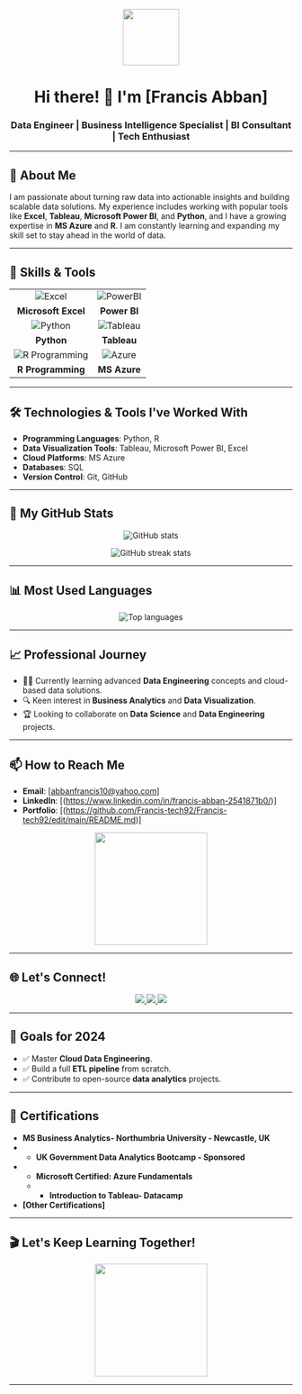 <!-- Header with a greeting and brief intro -->
<p align="center">
  <img src="https://media.giphy.com/media/26ufq9m6qk5wFxmnC/giphy.gif" width="100">
</p>

<h1 align="center">Hi there! 👋 I'm [Francis Abban] </h1>
<h3 align="center">Data Engineer | Business Intelligence Specialist | BI Consultant | Tech Enthusiast</h3>

---

## 🌟 About Me

I am passionate about turning raw data into actionable insights and building scalable data solutions. My experience includes working with popular tools like **Excel**, **Tableau**, **Microsoft Power BI**, and **Python**, and I have a growing expertise in **MS Azure** and **R**. I am constantly learning and expanding my skill set to stay ahead in the world of data.

---

## 💼 Skills & Tools

<div align="center">

|  | |
|:---------------------------------:|:---------------------------------:|
| ![Excel](https://media.giphy.com/media/xT9IgG50Fb7Mi0prBC/giphy.gif) | ![PowerBI](https://media.giphy.com/media/l46CyJmS9KUbokzsI/giphy.gif) |
| **Microsoft Excel** | **Power BI** |
| ![Python](https://media.giphy.com/media/KAq5w47R9rmTuvWOWa/giphy.gif) | ![Tableau](https://media.giphy.com/media/3oriO0OEd9QIDdllqo/giphy.gif) |
| **Python** | **Tableau** |
| ![R Programming](https://media.giphy.com/media/2rtQMJvhzOnRe/giphy.gif) | ![Azure](https://media.giphy.com/media/Zev8gRqEmITjgYEo40/giphy.gif) |
| **R Programming** | **MS Azure** |

</div>

---

## 🛠️ Technologies & Tools I've Worked With

- **Programming Languages**: Python, R
- **Data Visualization Tools**: Tableau, Microsoft Power BI, Excel
- **Cloud Platforms**: MS Azure
- **Databases**: SQL
- **Version Control**: Git, GitHub

---

## 🚀 My GitHub Stats

<p align="center">
  <img src="https://github-readme-stats.vercel.app/api?username=YourUsername&show_icons=true&theme=radical" alt="GitHub stats">
</p>

<p align="center">
  <img src="https://github-readme-streak-stats.herokuapp.com/?user=YourUsername&theme=radical" alt="GitHub streak stats">
</p>

---

## 📊 Most Used Languages

<p align="center">
  <img src="https://github-readme-stats.vercel.app/api/top-langs/?username=YourUsername&layout=compact&theme=radical" alt="Top languages">
</p>

---

## 📈 Professional Journey

- 🧑‍💻 Currently learning advanced **Data Engineering** concepts and cloud-based data solutions.
- 🔍 Keen interest in **Business Analytics** and **Data Visualization**.
- 🏆 Looking to collaborate on **Data Science** and **Data Engineering** projects.

---

## 📫 How to Reach Me

- **Email**: [abbanfrancis10@yahoo.com]
- **LinkedIn**: [(https://www.linkedin.com/in/francis-abban-2541871b0/)]
- **Portfolio**: [(https://github.com/Francis-tech92/Francis-tech92/edit/main/README.md)]

<p align="center">
  <img src="https://media.giphy.com/media/3o7btPCcdNniyf0ArS/giphy.gif" width="200">
</p>

---

## 🌐 Let's Connect!

<p align="center">
  <a href="https://linkedin.com/in/yourprofile" target="_blank">
    <img src="https://img.shields.io/badge/LinkedIn-0077B5?style=for-the-badge&logo=linkedin&logoColor=white">
  </a>
  <a href="mailto:youremail@example.com" target="_blank">
    <img src="https://img.shields.io/badge/Email-D14836?style=for-the-badge&logo=gmail&logoColor=white">
  </a>
  <a href="https://yourportfolio.com" target="_blank">
    <img src="https://img.shields.io/badge/Portfolio-000000?style=for-the-badge&logo=vercel&logoColor=white">
  </a>
</p>

---

## 🎯 Goals for 2024

- ✅ Master **Cloud Data Engineering**.
- ✅ Build a full **ETL pipeline** from scratch.
- ✅ Contribute to open-source **data analytics** projects.

---

## 🏅 Certifications

- **MS Business Analytics- Northumbria University - Newcastle, UK**
- - **UK Government Data Analytics Bootcamp - Sponsored**
- - **Microsoft Certified: Azure Fundamentals**
  - - **Introduction to Tableau- Datacamp**
- **[Other Certifications]**

---

## 🎬 Let's Keep Learning Together!

<p align="center">
  <img src="https://media.giphy.com/media/LHZyixOnHwDDy/giphy.gif" width="200">
</p>

---

